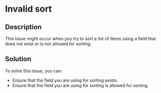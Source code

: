 # Invalid sort

## Description

This issue might occur when you try to sort a list of items using a field that does not exist or is not allowed for sorting.

## Solution

To solve this issue, you can:

- Ensure that the field you are using for sorting exists.
- Ensure that the field you are using for sorting is allowed for sorting.